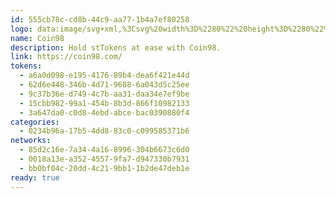 ```yaml
---
id: 555cb78c-cd8b-44c9-aa77-1b4a7ef80258
logo: data:image/svg+xml,%3Csvg%20width%3D%2280%22%20height%3D%2280%22%20viewBox%3D%220%200%2080%2080%22%20fill%3D%22none%22%20xmlns%3D%22http%3A%2F%2Fwww.w3.org%2F2000%2Fsvg%22%3E%0A%3Cpath%20d%3D%22M29.5031%2023C27.4248%2023.0018%2025.3937%2023.6074%2023.6664%2024.7405C21.939%2025.8736%2020.593%2027.4832%2019.7985%2029.366C19.004%2031.2489%2018.7965%2033.3204%2019.2024%2035.3188C19.6083%2037.3172%2020.6092%2039.1528%2022.0788%2040.5936C23.5483%2042.0344%2025.4206%2043.0159%2027.4589%2043.4137C29.4972%2043.8117%2031.6099%2043.6083%2033.5304%2042.8293C35.4508%2042.0503%2037.0927%2040.7307%2038.2482%2039.0372C39.404%2037.3436%2040.0218%2035.3522%2040.0235%2033.3146C40.0219%2030.5794%2038.913%2027.9569%2036.9404%2026.0228C34.9678%2024.0887%2032.2928%2023.0015%2029.5031%2023ZM29.5031%2039.3902C28.2762%2039.3902%2027.0771%2039.0336%2026.0569%2038.3653C25.0369%2037.697%2024.2419%2036.7472%2023.7724%2035.6359C23.3029%2034.5247%2023.1802%2033.3019%2023.4196%2032.1222C23.6591%2030.9425%2024.2499%2029.8589%2025.1174%2029.0084C25.985%2028.158%2027.0904%2027.5789%2028.2936%2027.3444C29.4969%2027.1098%2030.744%2027.2304%2031.8775%2027.6908C33.0107%2028.1512%2033.9794%2028.9309%2034.6609%2029.9311C35.3424%2030.9312%2035.706%2032.1071%2035.7057%2033.3099C35.7002%2034.921%2035.0448%2036.4645%2033.8828%2037.6037C32.7208%2038.7428%2031.1463%2039.385%2029.5031%2039.3902ZM60.4916%2031.8169C60.4948%2033.2919%2060.1147%2034.7433%2059.3867%2036.0341C58.2636%2035.1378%2056.9853%2034.4471%2055.6128%2033.9947C55.9788%2033.3248%2056.1715%2032.5769%2056.1738%2031.8169C56.1738%2030.6%2055.6808%2029.433%2054.8032%2028.5725C53.9255%2027.712%2052.7351%2027.2286%2051.494%2027.2286C50.2528%2027.2286%2049.0624%2027.712%2048.1848%2028.5725C47.3072%2029.433%2046.8141%2030.6%2046.8141%2031.8169C46.8082%2032.578%2047.0014%2033.3278%2047.3752%2033.9947C46.0025%2034.4473%2044.7239%2035.1381%2043.6004%2036.0341C42.8511%2034.6917%2042.4716%2033.1811%2042.4991%2031.6512C42.5266%2030.1212%2042.9603%2028.6247%2043.7573%2027.3092C44.5544%2025.9935%2045.6872%2024.9042%2047.0445%2024.1487C48.4015%2023.3931%2049.9361%2022.9971%2051.4968%2023C53.8813%2023.0026%2056.1674%2023.9323%2057.8536%2025.585C59.5398%2027.238%2060.4885%2029.4792%2060.4916%2031.8169ZM51.4968%2035.385C49.4179%2035.3834%2047.3852%2035.9861%2045.6557%2037.1171C43.926%2038.248%2042.5774%2039.8564%2041.7802%2041.7388C40.9829%2043.6213%2040.773%2045.6933%2041.1767%2047.6926C41.5805%2049.6922%2042.5799%2051.5293%2044.0486%2052.9719C45.5173%2054.4144%2047.3893%2055.3977%2049.4278%2055.7972C51.4664%2056.1967%2053.5801%2055.9946%2055.5016%2055.2164C57.423%2054.4382%2059.066%2053.1188%2060.2227%2051.4252C61.3794%2049.7316%2061.9979%2047.7397%2062%2045.7014C61.9972%2042.9695%2060.8903%2040.3498%2058.9218%2038.4163C56.9532%2036.4828%2054.2834%2035.3927%2051.4968%2035.385ZM51.4968%2051.764C50.2717%2051.7625%2049.0745%2051.4047%2048.0566%2050.736C47.0389%2050.0675%2046.2462%2049.1179%2045.7788%2048.0075C45.3114%2046.897%2045.1906%2045.6757%2045.4313%2044.4979C45.672%2043.3201%2046.2636%2042.2388%2047.1311%2041.3906C47.9988%2040.5424%2049.1035%2039.9657%2050.3055%2039.7331C51.5075%2039.5006%2052.7528%2039.6227%2053.884%2040.0842C55.0152%2040.5456%2055.9815%2041.3257%2056.6604%2042.3256C57.3394%2043.3255%2057.7007%2044.5002%2057.6986%2045.7014C57.6937%2047.311%2057.0382%2048.853%2055.8757%2049.9894C54.7131%2051.1258%2053.1386%2051.764%2051.4968%2051.764ZM38.4977%2047.1785C38.4977%2049.5181%2037.5498%2051.7619%2035.8625%2053.4162C34.175%2055.0705%2031.8864%2056%2029.5003%2056C27.1139%2056%2024.8253%2055.0705%2023.1379%2053.4162C21.4506%2051.7619%2020.5026%2049.5181%2020.5026%2047.1785H24.8203C24.8203%2048.3953%2025.3133%2049.5624%2026.191%2050.4229C27.0686%2051.2833%2028.259%2051.7667%2029.5003%2051.7667C30.7414%2051.7667%2031.9317%2051.2833%2032.8094%2050.4229C33.687%2049.5624%2034.1801%2048.3953%2034.1801%2047.1785H38.4977Z%22%20fill%3D%22%23D3B54D%22%2F%3E%0A%3Cg%20filter%3D%22url(%23filter0_f_200_1498)%22%3E%0A%3Cpath%20d%3D%22M32.5031%2022C30.4248%2022.0018%2028.3937%2022.6074%2026.6664%2023.7405C24.939%2024.8736%2023.593%2026.4832%2022.7985%2028.366C22.004%2030.2489%2021.7965%2032.3204%2022.2024%2034.3188C22.6083%2036.3172%2023.6092%2038.1528%2025.0788%2039.5936C26.5483%2041.0344%2028.4206%2042.0159%2030.4589%2042.4137C32.4972%2042.8117%2034.6099%2042.6083%2036.5304%2041.8293C38.4508%2041.0503%2040.0927%2039.7307%2041.2482%2038.0372C42.404%2036.3436%2043.0218%2034.3522%2043.0235%2032.3146C43.0219%2029.5794%2041.913%2026.9569%2039.9404%2025.0228C37.9678%2023.0887%2035.2928%2022.0015%2032.5031%2022ZM32.5031%2038.3902C31.2762%2038.3902%2030.0771%2038.0336%2029.0569%2037.3653C28.0369%2036.697%2027.2419%2035.7472%2026.7724%2034.6359C26.3029%2033.5247%2026.1802%2032.3019%2026.4196%2031.1222C26.6591%2029.9425%2027.2499%2028.8589%2028.1174%2028.0084C28.985%2027.158%2030.0904%2026.5789%2031.2936%2026.3444C32.4969%2026.1098%2033.744%2026.2304%2034.8775%2026.6908C36.0107%2027.1512%2036.9794%2027.9309%2037.6609%2028.9311C38.3424%2029.9312%2038.706%2031.1071%2038.7057%2032.3099C38.7002%2033.921%2038.0448%2035.4645%2036.8828%2036.6037C35.7208%2037.7428%2034.1463%2038.385%2032.5031%2038.3902ZM63.4916%2030.8169C63.4948%2032.2919%2063.1147%2033.7433%2062.3867%2035.0341C61.2636%2034.1378%2059.9853%2033.4471%2058.6128%2032.9947C58.9788%2032.3248%2059.1715%2031.5769%2059.1738%2030.8169C59.1738%2029.6%2058.6808%2028.433%2057.8032%2027.5725C56.9255%2026.712%2055.7351%2026.2286%2054.494%2026.2286C53.2528%2026.2286%2052.0624%2026.712%2051.1848%2027.5725C50.3072%2028.433%2049.8141%2029.6%2049.8141%2030.8169C49.8082%2031.578%2050.0014%2032.3278%2050.3752%2032.9947C49.0025%2033.4473%2047.7239%2034.1381%2046.6004%2035.0341C45.8511%2033.6917%2045.4716%2032.1811%2045.4991%2030.6512C45.5266%2029.1212%2045.9603%2027.6247%2046.7573%2026.3092C47.5544%2024.9935%2048.6872%2023.9042%2050.0445%2023.1487C51.4015%2022.3931%2052.9361%2021.9971%2054.4968%2022C56.8813%2022.0026%2059.1674%2022.9323%2060.8536%2024.585C62.5398%2026.238%2063.4885%2028.4792%2063.4916%2030.8169ZM54.4968%2034.385C52.4179%2034.3834%2050.3852%2034.9861%2048.6557%2036.1171C46.926%2037.248%2045.5774%2038.8564%2044.7802%2040.7388C43.9829%2042.6213%2043.773%2044.6933%2044.1767%2046.6926C44.5805%2048.6922%2045.5799%2050.5293%2047.0486%2051.9719C48.5173%2053.4144%2050.3893%2054.3977%2052.4278%2054.7972C54.4664%2055.1967%2056.5801%2054.9946%2058.5016%2054.2164C60.423%2053.4382%2062.066%2052.1188%2063.2227%2050.4252C64.3794%2048.7316%2064.9979%2046.7397%2065%2044.7014C64.9972%2041.9695%2063.8903%2039.3498%2061.9218%2037.4163C59.9532%2035.4828%2057.2834%2034.3927%2054.4968%2034.385ZM54.4968%2050.764C53.2717%2050.7625%2052.0745%2050.4047%2051.0566%2049.736C50.0389%2049.0675%2049.2462%2048.1179%2048.7788%2047.0075C48.3114%2045.897%2048.1906%2044.6757%2048.4313%2043.4979C48.672%2042.3201%2049.2636%2041.2388%2050.1311%2040.3906C50.9988%2039.5424%2052.1035%2038.9657%2053.3055%2038.7331C54.5075%2038.5006%2055.7528%2038.6227%2056.884%2039.0842C58.0152%2039.5456%2058.9815%2040.3257%2059.6604%2041.3256C60.3394%2042.3255%2060.7007%2043.5002%2060.6986%2044.7014C60.6937%2046.311%2060.0382%2047.853%2058.8757%2048.9894C57.7131%2050.1258%2056.1386%2050.764%2054.4968%2050.764ZM41.4977%2046.1785C41.4977%2048.5181%2040.5498%2050.7619%2038.8625%2052.4162C37.175%2054.0705%2034.8864%2055%2032.5003%2055C30.1139%2055%2027.8253%2054.0705%2026.1379%2052.4162C24.4506%2050.7619%2023.5026%2048.5181%2023.5026%2046.1785H27.8203C27.8203%2047.3953%2028.3133%2048.5624%2029.191%2049.4229C30.0686%2050.2833%2031.259%2050.7667%2032.5003%2050.7667C33.7414%2050.7667%2034.9317%2050.2833%2035.8094%2049.4229C36.687%2048.5624%2037.1801%2047.3953%2037.1801%2046.1785H41.4977Z%22%20fill%3D%22%23D3B54D%22%20fill-opacity%3D%220.7%22%2F%3E%0A%3C%2Fg%3E%0A%3Cdefs%3E%0A%3Cfilter%20id%3D%22filter0_f_200_1498%22%20x%3D%2210%22%20y%3D%2210%22%20width%3D%2267%22%20height%3D%2257%22%20filterUnits%3D%22userSpaceOnUse%22%20color-interpolation-filters%3D%22sRGB%22%3E%0A%3CfeFlood%20flood-opacity%3D%220%22%20result%3D%22BackgroundImageFix%22%2F%3E%0A%3CfeBlend%20mode%3D%22normal%22%20in%3D%22SourceGraphic%22%20in2%3D%22BackgroundImageFix%22%20result%3D%22shape%22%2F%3E%0A%3CfeGaussianBlur%20stdDeviation%3D%226%22%20result%3D%22effect1_foregroundBlur_200_1498%22%2F%3E%0A%3C%2Ffilter%3E%0A%3C%2Fdefs%3E%0A%3C%2Fsvg%3E%0A
name: Coin98
description: Hold stTokens at ease with Coin98.
link: https://coin98.com/
tokens:
  - a6a0d098-e195-4176-89b4-dea6f421e44d
  - 62d6e448-346b-4d71-9688-6a043d5c25ee
  - 9c37b36e-d749-4c7b-aa31-daa34e7ef9be
  - 15cbb982-99a1-454b-8b3d-866f10982133
  - 3a647da0-c0d8-4ebd-abce-bac0390880f4
categories:
  - 0234b96a-17b5-4dd8-83c0-c099585371b6
networks:
  - 85d2c16e-7a34-4a16-8996-304b6673c6d0
  - 0018a13e-a352-4557-9fa7-d947330b7931
  - bb0bf04c-20dd-4c21-9bb1-1b2de47deb1e
ready: true
---
```

